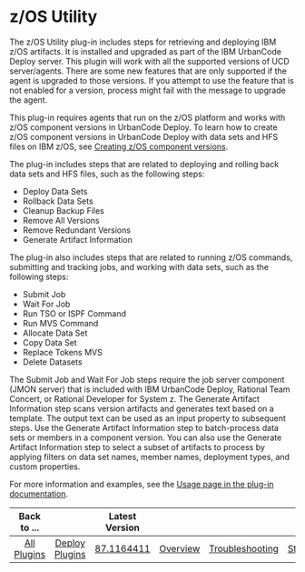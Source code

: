 # z/OS Utility

The z/OS Utility plug-in includes steps for retrieving and deploying IBM z/OS artifacts. It is installed and upgraded as part of the IBM UrbanCode Deploy server. This plugin will work with all the supported versions of UCD server/agents. There are some new features that are only supported if the agent is upgraded to those versions. If you attempt to use the feature that is not enabled for a version, process might fail with the message to upgrade the agent.

This plug-in requires agents that run on the z/OS platform and works with z/OS component versions in UrbanCode Deploy.
To learn how to create z/OS component versions in UrbanCode Deploy with data sets and HFS files on IBM z/OS, see [Creating z/OS component versions](https://www.ibm.com/docs/en/urbancode-deploy/7.3.1?topic=platform-creating-zos-component-versions).

The plug-in includes steps that are related to deploying and rolling back data sets and HFS files, such as the following steps:

* Deploy Data Sets
* Rollback Data Sets
* Cleanup Backup Files
* Remove All Versions
* Remove Redundant Versions
* Generate Artifact Information

The plug-in also includes steps that are related to running z/OS commands, submitting and tracking jobs, and working with data sets, such as the following steps:

* Submit Job
* Wait For Job
* Run TSO or ISPF Command
* Run MVS Command
* Allocate Data Set
* Copy Data Set
* Replace Tokens MVS
* Delete Datasets

The Submit Job and Wait For Job steps require the job server component (JMON server) that is included with IBM UrbanCode Deploy, Rational Team Concert, or Rational Developer for System z.
The Generate Artifact Information step scans version artifacts and generates text based on a template. The output text can be used as an input property to subsequent steps. Use the Generate Artifact Information step to batch-process data sets or members in a component version. You can also use the Generate Artifact Information step to select a subset of artifacts to process by applying filters on data set names, member names, deployment types, and custom properties.

For more information and examples, see the [Usage page in the plug-in documentation](usage.md).

|          Back to ...          |                                |                                                        Latest Version                                                         |                         |                                       |                   |                   |                           |
|:-----------------------------:|:------------------------------:|:-----------------------------------------------------------------------------------------------------------------------------:|:-----------------------:|:-------------------------------------:|:-----------------:|:-----------------:|:-------------------------:|
| [All Plugins](../../index.md) | [Deploy Plugins](../README.md) | [87.1164411](https://raw.githubusercontent.com/UrbanCode/IBM-UCD-PLUGINS/main/files/zos-deploy/ucd-zos-deploy-87.1164411.zip) | [Overview](overview.md) | [Troubleshooting](troubleshooting.md) | [Steps](steps.md) | [Usage](usage.md) | [Downloads](downloads.md) |

